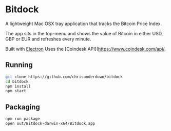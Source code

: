 # Bitdock

A lightweight Mac OSX tray application that tracks the Bitcoin Price Index.

The app sits in the top-menu and shows the value of Bitcoin in either USD, GBP or EUR and refreshes every minute.

Built with [Electron](http://electron.atom.io)
Uses the [Coindesk API](https://www.coindesk.com/api/.

## Running

```sh
git clone https://github.com/chrisunderdown/bitdock
cd bitdock
npm install
npm start
```

## Packaging

```sh
npm run package
open out/Bitdock-darwin-x64/Bitdock.app
```

